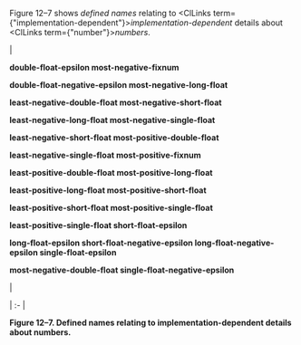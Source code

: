  Figure 12–7 shows *defined names* relating to <ClLinks  term={"implementation-dependent"}><i>implementation-dependent</i></ClLinks> details about <ClLinks  term={"number"}><i>numbers</i></ClLinks>. 



|<p>**double-float-epsilon most-negative-fixnum** </p><p>**double-float-negative-epsilon most-negative-long-float** </p><p>**least-negative-double-float most-negative-short-float** </p><p>**least-negative-long-float most-negative-single-float** </p><p>**least-negative-short-float most-positive-double-float** </p><p>**least-negative-single-float most-positive-fixnum** </p><p>**least-positive-double-float most-positive-long-float** </p><p>**least-positive-long-float most-positive-short-float** </p><p>**least-positive-short-float most-positive-single-float** </p><p>**least-positive-single-float short-float-epsilon** </p><p>**long-float-epsilon short-float-negative-epsilon long-float-negative-epsilon single-float-epsilon** </p><p>**most-negative-double-float single-float-negative-epsilon**</p>|

| :- |





**Figure 12–7. Defined names relating to implementation-dependent details about numbers.** 



